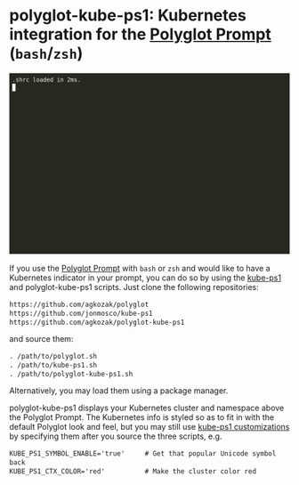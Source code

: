 # polyglot-kube-ps1: Kubernetes integration for the [Polyglot Prompt](https://github.com/agkozak/polyglot) (`bash`/`zsh`)

![polyglot-kube-ps1 Demo](img/demo.gif)

If you use the [Polyglot Prompt](https://github.com/agkozak/polyglot) with `bash` or `zsh` and would like to have a Kubernetes indicator in your prompt, you can do so by using the [kube-ps1](https://github.com/jonmosco/kube-ps1) and polyglot-kube-ps1 scripts. Just clone the following repositories:

    https://github.com/agkozak/polyglot
    https://github.com/jonmosco/kube-ps1
    https://github.com/agkozak/polyglot-kube-ps1

and source them:

    . /path/to/polyglot.sh
    . /path/to/kube-ps1.sh
    . /path/to/polyglot-kube-ps1.sh

Alternatively, you may load them using a package manager.

polyglot-kube-ps1 displays your Kubernetes cluster and namespace above the Polyglot Prompt. The Kubernetes info is styled so as to fit in with the default Polyglot look and feel, but you may still use [kube-ps1 customizations](https://github.com/jonmosco/kube-ps1/blob/master/README.md#customization) by specifying them after you source the three scripts, e.g.

    KUBE_PS1_SYMBOL_ENABLE='true'     # Get that popular Unicode symbol back
    KUBE_PS1_CTX_COLOR='red'          # Make the cluster color red

